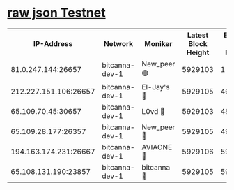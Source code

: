 [raw json Testnet](https://rpc-check.bcat.stavr.tech/bcat/rpc-bcat-result.json)
=


<table><tr><th>IP-Address</th><th>Network</th><th>Moniker</th><th>Latest Block Height</th><th>Earliest Block Height</th><th>Catching Up</th><th>Tx Index</th><th>Voting Power</th><th>Scan Time</th></tr><tr><td>81.0.247.144:26657</td><td>bitcanna-dev-1</td><td>New_peer 🟢</td><td>5929103</td><td>1</td><td>False</td><td>on</td><td>0</td><td>2024-01-11T14:05:31.482893616UTC</td></tr><tr><td>212.227.151.106:26657</td><td>bitcanna-dev-1</td><td>El-Jay's 🔴</td><td>5929105</td><td>4670391</td><td>False</td><td>on</td><td>2218164</td><td>2024-01-11T14:05:38.236373768UTC</td></tr><tr><td>65.109.70.45:30657</td><td>bitcanna-dev-1</td><td>L0vd 🔴</td><td>5929103</td><td>4828155</td><td>False</td><td>on</td><td>7920</td><td>2024-01-11T14:05:31.852897567UTC</td></tr><tr><td>65.109.28.177:26357</td><td>bitcanna-dev-1</td><td>New_peer 🔴</td><td>5929105</td><td>4952911</td><td>False</td><td>on</td><td>2237067</td><td>2024-01-11T14:05:38.630097099UTC</td></tr><tr><td>194.163.174.231:26667</td><td>bitcanna-dev-1</td><td>AVIAONE 🔴</td><td>5929106</td><td>5919631</td><td>False</td><td>on</td><td>1949865</td><td>2024-01-11T14:05:45.562213227UTC</td></tr><tr><td>65.108.131.190:23857</td><td>bitcanna-dev-1</td><td>bitcanna 🔴</td><td>5929105</td><td>5925105</td><td>False</td><td>off</td><td>82368</td><td>2024-01-11T14:05:39.065744613UTC</td></tr></table>